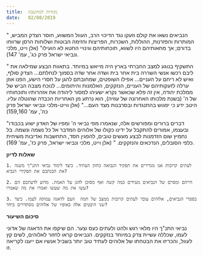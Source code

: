 ```yaml
---
title:  נקודות למחשבה
date:   02/08/2019
---
```


" הנביאים נשאו את קולם וזעקו נגד הדיכוי הרב, העוול המשווע, חוסר הצדק המביש, המותרות והפזרנות, ההוללות, השכרות, הפריצות והזימה הבוטות ושלוחות הרסן שרווחו בדורם; אך מחאותיהם היו לשווא, תוכחותיהם וגינויי החטא לא הועילו" (אלן וייט, מלכי ונביאי ישראל פרק כג', עמ' 147). 

" התשקיף בנוגע למצב החברתי בארץ היה מייאש במיוחד. בתאוות הבצע שמילאה את ליבם רכשו אנשי השררה בית אחר בית ושדה אחר שדה בסמוך לנחלתם... הצדק סולף, ואיש לא ריחם על העניים... אפילו השופטים, שמחובתם להגן על חסרי הישע, הפנו אוזן ערלה לזעקותיהם של העניים, הנזקקים, האלמנות והיתומים... לנוכח מצבה הביש של ממלכת יהודה, אין זה פלא שכאשר נקרא ישעיהו למסור ליהודה את אזהרותיו ותוכחותיו של ה' (בשנת מלכותו האחרונה של עוזיה), הוא נרתע מן האחריות הכבדה שהוטלה עליו. היטב ידע כי יפגוש בהתנגדות ובסרבנות מצד העם..." (אלן ווייט-מלכי ונביאי ישראל פרק כה', עמ' 159,160)

"דברים ברורים ומפורשים אלה, שנאמרו מפי נביאי ה' ומפיו של האדון ישוע בכבודו ובעצמו, אמורים להתקבל על ידינו כקולו של אלוהים המדבר אל כל נשמה ונשמה. בל נחמיץ שום הזדמנות לבצע מעשים טובים, להפגין חסד, התחשבות ואדיבות משיחית כלפי הסובלים, הנדכאים והנזקקים. " (אלן וייט, מלכי ונביאי ישראל, פרק כז',  עמ' 169). 

**שאלות לדיון**

`1. לעתים קרובות אנו מגדירים את תפקיד הנבואה כחזון העתיד. כיצד לימוד נביאי התנ"ך משנה את הבנתכם את תפקידי הנביא?`

`2. חייהם ומסרם של הנביאים מעידים כמה קשה ואף מסוכן להגן על האמת. מדוע לדעתכם הם עשו את מה שעשו ואמרו את מה שאמרו?`

`3. בספרי הנביאים, אלוהים עובר לעתים קרובות ממצב של חמה  וזעם לדאגה עמוקה לעמו. כיצד שני היבטים אלה באופיו של אלוהים מסתדרים ביחד?`

**סיכום השיעור**

נביאי התנ"ך היו מלאי רגש ולהט ולעתים כעס וצער. הם שיקפו את הדאגה של אדוני לעמו, שכללה עשיית צדק במיוחד בנזקקים. הנביאים קראו לחזור לאלוהים, לשים קץ לעוול, והכריזו את הבטחתו של אלוהים לעתיד טוב יותר בשביל אנשיו אם ייענו לקריאה זו.